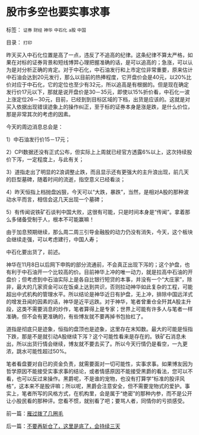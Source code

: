 # 股市多空也要实事求事

标签： `证券` `财经` `神华` `中石化` `a股` `中国` 

目录： `打印`

昨天买入中石化位置是高了一点，违反了不追高的纪律。这条纪律不算太严格，如果在对标的证券背景和短线博羿心理把握准确的话，是可以追高的；急涨，可以认为是对分析正确的肯定。对于中石化，中石油发行和上市定位非常重要，原来估计中石油会达到20元发行，那么以目前的热捧程度，它开盘价会是40元，以20%比价对应于中石化，它的定位也至少有32元，所以追高是有根据的。但是现在确定发行价17元以下，那就是说开盘价是30－35元，即使以15%折价看，中石化一波上涨定位26－30元，目前，已经到到目标区域的下档，出货是应该的。这就是对买入依据出现错误迹象上的操作纠正，至于标的证券本身是涨是跌，是什么价位，那是非常其次的考虑的因素。



今天的周边消息总会是：

1）中石油发行价15－17元；

2）CPI数据还没有正式公布，但实际上上周就已经官方透露6%以上，这次持续股价下泻，一定程度上，与此有关；

3）道指走出了明显的2浪调整止跌，而且显示还有更强大的主升浪出现，前几天的巨型墓碑，随着时间的流逝，指空意义已经看淡；

4）昨天恒指上档抛盘凶狠，今天可以“大跌，暴跌”，当然，是相对A股的那种波动水平而言，相信会这几天出现一个墓碑；

5）有传闻说铁矿石谈判中国大败，这很有可能，只是时间本身是“传闻”。拿着那么多储备受制于人，根本不可能赢嘛！



由于加息预期继续，那么周二周三引导金融股的动力仍没有消失，今天，这个板块会继续走强，可以考虑建行，中国人寿；



中石化要出货了，前述。



神华在11月8日以后网下申购的部分流通前，不会真正出现下泻的；这个护盘，也有利于中石油开一个比较高的价。目前神华上冲的唯一动力，就是拉高中石油的开盘价；但考虑到中石油实际上是各自比银行短贷的本事，并没有一个“大庄家”，除非，最大的几家资金可以在饭桌上达到共识，否则拉动神华如此复杂的工程，可能超出中式机构的管理水平。所以结论是神华近日有护盘，无上冲，排除中国远洋式的增发丑闻的因素的话，神华是近平远跌。对于神华，笔者曾重仓全歼其A股主升段，这类不需要消息的炒作，笔者算得上是专家；世界上可能有许多人与笔者一样准确，但不会有更准确的，有些博友就不要再掉书包抬杠了。



道指是彻底只是迹象，恒指的盘顶也是迹象，这里存在末知数。最大的可能是恒指下跌，那是不是就引动A股继续下泻？这个可能性看来是存在的。铁矿石消息未出，所以出货行情会继续，博友就不要去买了。所以今天行情仍是看空，一九更浓，跳水可能性超过50%。



笔者看盘要对自已的资金负责，就需要面对一切可能性，实事求事。如果博友因为哲学原因不能接受实事求事的结论，或者情感原因不能接受黑爵的看法，您可以不看，也可以反过来操作。黑爵呢，不是谁的宠物，也没有打算学“标准的股评风格”，这本来不是股评嘛；所以呢，黑爵会注意安全，但不需要宠物式的爱护。事实上，笔者所写的风格方式，在机构里，会是属于“绝密”的那种内参，而不是公开让小股民看的那种评。您看不惯，就别看了吧；要骂人者，同情你的亏损感受。



前一篇：[雁过拨了几圈毛](../../../2007/10/24/雁过拨了几圈毛.md)

后一篇：[不要再斩仓了，这里是底了，会持续三天](../../../2007/10/25/不要再斩仓了，这里是底了，会持续三天.md)